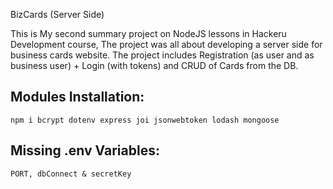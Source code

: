 BizCards (Server Side)

This is My second summary project on NodeJS lessons in Hackeru Development course, The project was all about developing a server side for business cards website.
The project includes Registration (as user and as business user) + Login (with tokens) and CRUD of Cards from the DB.

## Modules Installation:

```
npm i bcrypt dotenv express joi jsonwebtoken lodash mongoose
```

## Missing .env Variables:

```
PORT, dbConnect & secretKey
```
